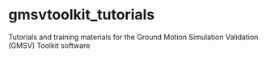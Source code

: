 # gmsvtoolkit_tutorials
Tutorials and training materials for the Ground Motion Simulation Validation (GMSV) Toolkit software

